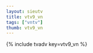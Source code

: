 ```yaml
--- 
layout: sieutv
title: vtv9_vn
tags: ["vntv"]
thumb: vtv9_vn
---
```

{% include tvadv key=vtv9_vn %}
